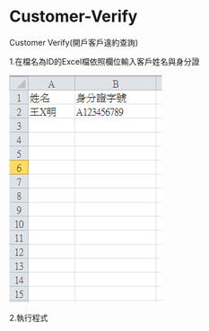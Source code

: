 # Customer-Verify
Customer Verify(開戶客戶違約查詢)

1.在檔名為ID的Excel檔依照欄位輸入客戶姓名與身分證

![image](EXCEL1.png)

2.執行程式
